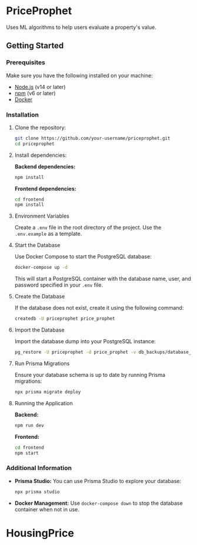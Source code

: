 # PriceProphet

Uses ML algorithms to help users evaluate a property's value.

## Getting Started

### Prerequisites

Make sure you have the following installed on your machine:

- [Node.js](https://nodejs.org/en/download/) (v14 or later)
- [npm](https://www.npmjs.com/get-npm) (v6 or later)
- [Docker](https://www.docker.com/get-started)

### Installation

1. Clone the repository:

   ```bash
   git clone https://github.com/your-username/priceprophet.git
   cd priceprophet
   ```

2. Install dependencies:

   **Backend dependencies:**

   ```bash
   npm install
   ```

   **Frontend dependencies:**

   ```bash
   cd frontend
   npm install
   ```

3. Environment Variables

   Create a `.env` file in the root directory of the project. Use the `.env.example` as a template.

4. Start the Database

   Use Docker Compose to start the PostgreSQL database:

   ```bash
   docker-compose up -d
   ```

   This will start a PostgreSQL container with the database name, user, and password specified in your `.env` file.

5. Create the Database

   If the database does not exist, create it using the following command:

   ```bash
   createdb -U priceprophet price_prophet
   ```

6. Import the Database

   Import the database dump into your PostgreSQL instance:

   ```bash
   pg_restore -U priceprophet -d price_prophet -v db_backups/database_export.dump
   ```

7. Run Prisma Migrations

   Ensure your database schema is up to date by running Prisma migrations:

   ```bash
   npx prisma migrate deploy
   ```

8. Running the Application

   **Backend:**

   ```bash
   npm run dev
   ```

   **Frontend:**

   ```bash
   cd frontend
   npm start
   ```

### Additional Information

- **Prisma Studio:** You can use Prisma Studio to explore your database:

  ```bash
  npx prisma studio
  ```

- **Docker Management:** Use `docker-compose down` to stop the database container when not in use.
# HousingPrice
